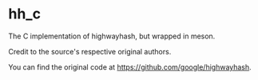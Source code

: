 # hh_c

The C implementation of highwayhash, but wrapped in meson.

Credit to the source's respective original authors.

You can find the original code at https://github.com/google/highwayhash.
